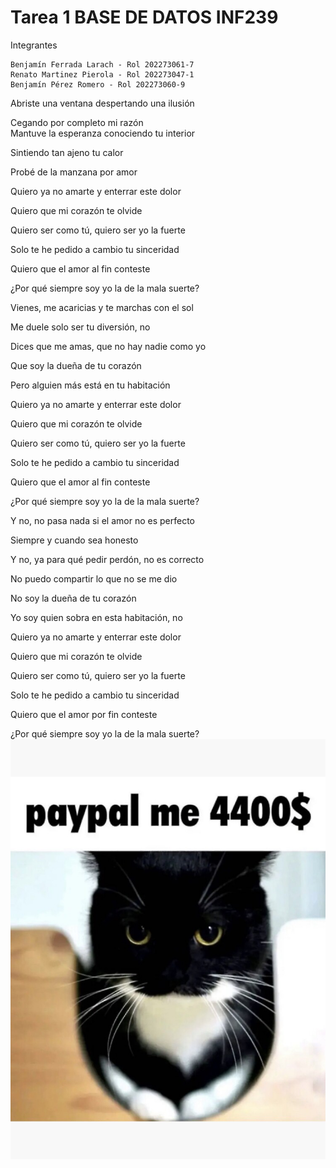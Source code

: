 # Tarea 1 BASE DE DATOS INF239
Integrantes

    Benjamín Ferrada Larach - Rol 202273061-7
    Renato Martinez Pierola - Rol 202273047-1
    Benjamín Pérez Romero - Rol 202273060-9

Abriste una ventana despertando una ilusión  

Cegando por completo mi razón  
Mantuve la esperanza conociendo tu interior

Sintiendo tan ajeno tu calor

Probé de la manzana por amor

Quiero ya no amarte y enterrar este dolor

Quiero que mi corazón te olvide

Quiero ser como tú, quiero ser yo la fuerte

Solo te he pedido a cambio tu sinceridad

Quiero que el amor al fin conteste

¿Por qué siempre soy yo la de la mala suerte?

Vienes, me acaricias y te marchas con el sol

Me duele solo ser tu diversión, no

Dices que me amas, que no hay nadie como yo

Que soy la dueña de tu corazón

Pero alguien más está en tu habitación

Quiero ya no amarte y enterrar este dolor

Quiero que mi corazón te olvide

Quiero ser como tú, quiero ser yo la fuerte

Solo te he pedido a cambio tu sinceridad

Quiero que el amor al fin conteste

¿Por qué siempre soy yo la de la mala suerte?

Y no, no pasa nada si el amor no es perfecto

Siempre y cuando sea honesto

Y no, ya para qué pedir perdón, no es correcto

No puedo compartir lo que no se me dio

No soy la dueña de tu corazón

Yo soy quien sobra en esta habitación, no

Quiero ya no amarte y enterrar este dolor

Quiero que mi corazón te olvide

Quiero ser como tú, quiero ser yo la fuerte

Solo te he pedido a cambio tu sinceridad

Quiero que el amor por fin conteste

¿Por qué siempre soy yo la de la mala suerte?
![](foto.jpg)
